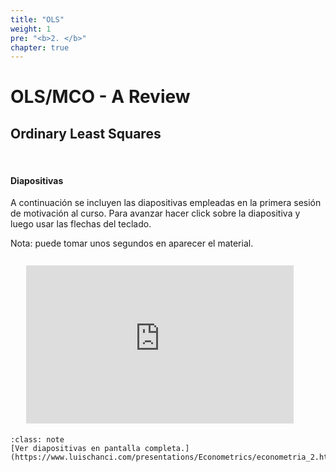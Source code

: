 ```yaml
---
title: "OLS"
weight: 1
pre: "<b>2. </b>"
chapter: true
---
```


# OLS/MCO - A Review

## Ordinary Least Squares

&nbsp;

#### Diapositivas

A continuación se incluyen las diapositivas empleadas en la primera sesión de motivación al curso. Para avanzar hacer click sobre la diapositiva y luego usar las flechas del teclado.

Nota: puede tomar unos segundos en aparecer el material.

<div id   ="Container"
     style="padding-bottom:50.25%; position:relative; display:block; width: 100%">
     <iframe id                 ="my_html_slides"
             width              ="85%"
             height             ="100%"
             src                ="https://www.luischanci.com/presentations/Econometrics/econometria_2.html#/"
             frameborder        ="0"
             allowfullscreen    ="1"
             style              ="position:absolute; top:5%; left: 5%">
     </iframe>
</div>
</br>

`````{admonition} Enlace
:class: note
[Ver diapositivas en pantalla completa.](https://www.luischanci.com/presentations/Econometrics/econometria_2.html#/)
`````

</br>

